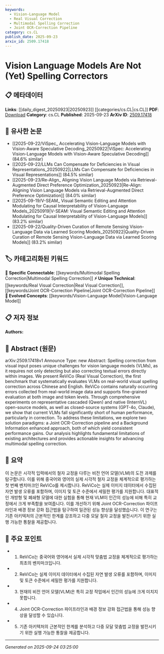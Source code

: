 ```yaml
---
keywords:
  - Vision-Language Model
  - Real Visual Correction
  - Multimodal Spelling Correction
  - Joint OCR-Correction Pipeline
category: cs.CL
publish_date: 2025-09-23
arxiv_id: 2509.17418
---
```


<!-- KEYWORD_LINKING_METADATA:
{
  "processed_timestamp": "2025-09-24T03:25:00.712743",
  "vocabulary_version": "1.0",
  "selected_keywords": [
    "Vision-Language Model",
    "Real Visual Correction",
    "Multimodal Spelling Correction",
    "Joint OCR-Correction Pipeline"
  ],
  "rejected_keywords": [],
  "similarity_scores": {
    "Vision-Language Model": 0.85,
    "Real Visual Correction": 0.7,
    "Multimodal Spelling Correction": 0.78,
    "Joint OCR-Correction Pipeline": 0.72
  },
  "extraction_method": "AI_prompt_based",
  "budget_applied": true,
  "candidates_json": {
    "candidates": [
      {
        "surface": "Vision Language Models",
        "canonical": "Vision-Language Model",
        "aliases": [
          "VLM",
          "Vision-Language"
        ],
        "category": "evolved_concepts",
        "rationale": "Vision-Language Models are central to the paper's focus and connect well with recent trends in multimodal AI research.",
        "novelty_score": 0.45,
        "connectivity_score": 0.88,
        "specificity_score": 0.72,
        "link_intent_score": 0.85
      },
      {
        "surface": "ReViCo",
        "canonical": "Real Visual Correction",
        "aliases": [],
        "category": "unique_technical",
        "rationale": "ReViCo is a new benchmark introduced in the paper, offering a unique contribution to the field of visual spelling correction.",
        "novelty_score": 0.9,
        "connectivity_score": 0.6,
        "specificity_score": 0.85,
        "link_intent_score": 0.7
      },
      {
        "surface": "Multimodal Spelling Correction",
        "canonical": "Multimodal Spelling Correction",
        "aliases": [],
        "category": "specific_connectable",
        "rationale": "This concept is central to the paper's exploration of correcting spelling errors using multimodal inputs.",
        "novelty_score": 0.7,
        "connectivity_score": 0.75,
        "specificity_score": 0.8,
        "link_intent_score": 0.78
      },
      {
        "surface": "Joint OCR-Correction pipeline",
        "canonical": "Joint OCR-Correction Pipeline",
        "aliases": [],
        "category": "unique_technical",
        "rationale": "The pipeline is a novel approach discussed in the paper, offering insights into integrated OCR and correction processes.",
        "novelty_score": 0.8,
        "connectivity_score": 0.65,
        "specificity_score": 0.82,
        "link_intent_score": 0.72
      }
    ],
    "ban_list_suggestions": [
      "spelling correction",
      "visual input"
    ]
  },
  "decisions": [
    {
      "candidate_surface": "Vision Language Models",
      "resolved_canonical": "Vision-Language Model",
      "decision": "linked",
      "scores": {
        "novelty": 0.45,
        "connectivity": 0.88,
        "specificity": 0.72,
        "link_intent": 0.85
      }
    },
    {
      "candidate_surface": "ReViCo",
      "resolved_canonical": "Real Visual Correction",
      "decision": "linked",
      "scores": {
        "novelty": 0.9,
        "connectivity": 0.6,
        "specificity": 0.85,
        "link_intent": 0.7
      }
    },
    {
      "candidate_surface": "Multimodal Spelling Correction",
      "resolved_canonical": "Multimodal Spelling Correction",
      "decision": "linked",
      "scores": {
        "novelty": 0.7,
        "connectivity": 0.75,
        "specificity": 0.8,
        "link_intent": 0.78
      }
    },
    {
      "candidate_surface": "Joint OCR-Correction pipeline",
      "resolved_canonical": "Joint OCR-Correction Pipeline",
      "decision": "linked",
      "scores": {
        "novelty": 0.8,
        "connectivity": 0.65,
        "specificity": 0.82,
        "link_intent": 0.72
      }
    }
  ]
}
-->

# Vision Language Models Are Not (Yet) Spelling Correctors

## 📋 메타데이터

**Links**: [[daily_digest_20250923|20250923]] [[categories/cs.CL|cs.CL]]
**PDF**: [Download](https://arxiv.org/pdf/2509.17418.pdf)
**Category**: cs.CL
**Published**: 2025-09-23
**ArXiv ID**: [2509.17418](https://arxiv.org/abs/2509.17418)

## 🔗 유사한 논문
- [[2025-09-22/ViSpec_ Accelerating Vision-Language Models with Vision-Aware Speculative Decoding_20250922|ViSpec: Accelerating Vision-Language Models with Vision-Aware Speculative Decoding]] (84.6% similar)
- [[2025-09-22/LLMs Can Compensate for Deficiencies in Visual Representations_20250922|LLMs Can Compensate for Deficiencies in Visual Representations]] (84.5% similar)
- [[2025-09-23/Re-Align_ Aligning Vision Language Models via Retrieval-Augmented Direct Preference Optimization_20250923|Re-Align: Aligning Vision Language Models via Retrieval-Augmented Direct Preference Optimization]] (84.0% similar)
- [[2025-09-19/V-SEAM_ Visual Semantic Editing and Attention Modulating for Causal Interpretability of Vision-Language Models_20250919|V-SEAM: Visual Semantic Editing and Attention Modulating for Causal Interpretability of Vision-Language Models]] (83.2% similar)
- [[2025-09-22/Quality-Driven Curation of Remote Sensing Vision-Language Data via Learned Scoring Models_20250922|Quality-Driven Curation of Remote Sensing Vision-Language Data via Learned Scoring Models]] (83.2% similar)

## 🏷️ 카테고리화된 키워드
**🔗 Specific Connectable**: [[keywords/Multimodal Spelling Correction|Multimodal Spelling Correction]]
**⚡ Unique Technical**: [[keywords/Real Visual Correction|Real Visual Correction]], [[keywords/Joint OCR-Correction Pipeline|Joint OCR-Correction Pipeline]]
**🚀 Evolved Concepts**: [[keywords/Vision-Language Model|Vision-Language Model]]

## 📋 저자 정보

**Authors:** 

## 📄 Abstract (원문)

arXiv:2509.17418v1 Announce Type: new 
Abstract: Spelling correction from visual input poses unique challenges for vision language models (VLMs), as it requires not only detecting but also correcting textual errors directly within images. We present ReViCo (Real Visual Correction), the first benchmark that systematically evaluates VLMs on real-world visual spelling correction across Chinese and English. ReViCo contains naturally occurring errors collected from real-world image data and supports fine-grained evaluation at both image and token levels. Through comprehensive experiments on representative cascaded (Qwen) and native (InternVL) open-source models, as well as closed-source systems (GPT-4o, Claude), we show that current VLMs fall significantly short of human performance, particularly in correction. To address these limitations, we explore two solution paradigms: a Joint OCR-Correction pipeline and a Background Information enhanced approach, both of which yield consistent performance gains. Our analysis highlights fundamental limitations of existing architectures and provides actionable insights for advancing multimodal spelling correction.

## 📝 요약

이 논문은 시각적 입력에서의 철자 교정을 다루는 비전 언어 모델(VLM)의 도전 과제를 탐구합니다. 이를 위해 중국어와 영어의 실제 시각적 철자 교정을 체계적으로 평가하는 첫 번째 벤치마크인 ReViCo를 제시합니다. ReViCo는 실제 이미지 데이터에서 수집된 자연 발생 오류를 포함하며, 이미지 및 토큰 수준에서 세밀한 평가를 지원합니다. 대표적인 개방형 및 폐쇄형 모델에 대한 실험을 통해 현재 VLM이 인간의 성능에 비해 특히 교정에서 크게 부족함을 보여줍니다. 이를 개선하기 위해 Joint OCR-Correction 파이프라인과 배경 정보 강화 접근법을 탐구하여 일관된 성능 향상을 달성했습니다. 이 연구는 기존 아키텍처의 근본적인 한계를 강조하고 다중 모달 철자 교정을 발전시키기 위한 실행 가능한 통찰을 제공합니다.

## 🎯 주요 포인트

- 1. ReViCo는 중국어와 영어에서 실제 시각적 맞춤법 교정을 체계적으로 평가하는 최초의 벤치마크입니다.
- 2. ReViCo는 실제 이미지 데이터에서 수집된 자연 발생 오류를 포함하며, 이미지 및 토큰 수준에서 세밀한 평가를 지원합니다.
- 3. 현재의 비전 언어 모델(VLM)은 특히 교정 작업에서 인간의 성능에 크게 미치지 못합니다.
- 4. Joint OCR-Correction 파이프라인과 배경 정보 강화 접근법을 통해 성능 향상을 달성할 수 있습니다.
- 5. 기존 아키텍처의 근본적인 한계를 분석하고 다중 모달 맞춤법 교정을 발전시키기 위한 실행 가능한 통찰을 제공합니다.


---

*Generated on 2025-09-24 03:25:00*